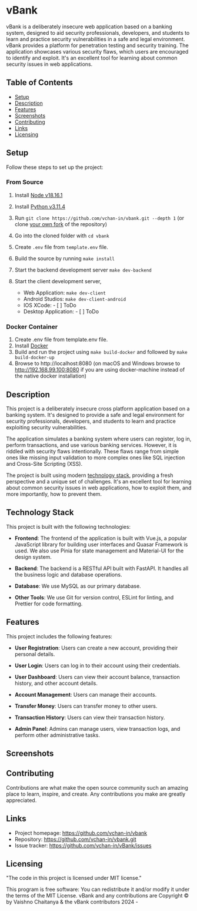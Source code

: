 # vBank

vBank is a deliberately insecure web application based on a banking system, designed to aid security professionals, developers, and students to learn and practice security vulnerabilities in a safe and legal environment. vBank provides a platform for penetration testing and security training. The application showcases various security flaws, which users are encouraged to identify and exploit. It's an excellent tool for learning about common security issues in web applications.

## Table of Contents

- [Setup](#setup)
- [Description](#description)
- [Features](#features)
- [Screenshots](#screenshots)
- [Contributing](#contributing)
- [Links](#links)
- [Licensing](#licensing)

## Setup

Follow these steps to set up the project:

### From Source

1. Install [Node v18.16.1](https://nodejs.org/en/blog/release/v18.16.1)
2. Install [Python v3.11.4](https://www.python.org/downloads/release/python-3114/)
3. Run `git clone https://github.com/vchan-in/vbank.git --depth 1` (or
   clone [your own fork](https://github.com/vchan-in/vbank/fork)
   of the repository)

4. Go into the cloned folder with `cd vbank`
5. Create `.env` file from `template.env` file.
6. Build the source by running `make install`
7. Start the backend development server `make dev-backend`
8. Start the client development server,
    
    * Web Application: `make dev-client`
    * Android Studios: `make dev-client-android`
    * IOS XCode: - [ ] ToDo
    * Desktop Application: - [ ] ToDo

### Docker Container
1. Create .env file from template.env file.
1. Install [Docker](https://www.docker.com)
2. Build and run the project using `make build-docker` and followed by `make build-docker-up`
3. Browse to http://localhost:8080 (on macOS and Windows browse to http://192.168.99.100:8080 if you are using docker-machine instead of the native docker installation)

## Description

This project is a deliberately insecure cross platform application based on a banking system. It's designed to provide a safe and legal environment for security professionals, developers, and students to learn and practice exploiting security vulnerabilities.

The application simulates a banking system where users can register, log in, perform transactions, and use various banking services. However, it is riddled with security flaws intentionally. These flaws range from simple ones like missing input validation to more complex ones like SQL injection and Cross-Site Scripting (XSS).

The project is built using modern [technology stack](#technology-stack), providing a fresh perspective and a unique set of challenges. It's an excellent tool for learning about common security issues in web applications, how to exploit them, and more importantly, how to prevent them.

## Technology Stack

This project is built with the following technologies:

- **Frontend**: The frontend of the application is built with Vue.js, a popular JavaScript library for building user interfaces and Quasar Framework is used. We also use Pinia for state management and Material-UI for the design system.

- **Backend**: The backend is a RESTful API built with FastAPI. It handles all the business logic and database operations.

- **Database**: We use MySQL as our primary database.

- **Other Tools**: We use Git for version control, ESLint for linting, and Prettier for code formatting.

## Features

This project includes the following features:

- **User Registration**: Users can create a new account, providing their personal details.

- **User Login**: Users can log in to their account using their credentials.

- **User Dashboard**: Users can view their account balance, transaction history, and other account details.

- **Account Management**: Users can manage their accounts.

- **Transfer Money**: Users can transfer money to other users.

- **Transaction History**: Users can view their transaction history.

- **Admin Panel**: Admins can manage users, view transaction logs, and perform other administrative tasks.

## Screenshots



## Contributing

Contributions are what make the open source community such an amazing place to learn, inspire, and create. Any contributions you make are greatly appreciated.

## Links

- Project homepage: https://github.com/vchan-in/vbank
- Repository: https://github.com/vchan-in/vbank.git
- Issue tracker: https://github.com/vchan-in/vBank/issues

## Licensing

"The code in this project is licensed under MIT license."

This program is free software: You can redistribute it and/or modify it under the terms of the MIT License. vBank and any contributions are Copyright © by Vaishno Chaitanya & the vBank contributors 2024 -